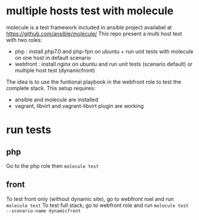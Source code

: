 # multiple hosts test with molecule

molecule is a test framework included in ansible project availabel at https://github.com/ansible/molecule/
This repo present a multi host test with two roles:
- php : install php7.0 and php-fpn on ubuntu + run unit tests with molecule on one host in default scenario
- webfront : install nginx on ubuntu and run unit tests (scenario default) or multiple host test (dynamicfront)

The idea is to use the funtional playbook in the webfront role to test the complete stack.
This setup requires:
- ansible and molecule are installed
- vagrant, libvirt and vagrant-libvirt plugin are working

# run tests

## php
Go to the php role then `molecule test`

## front
To test front only (without dynamic site), go to webfront roel and run `molecule test`
To test full stack, go to webfront role and run `molecule test --scenario-name dynamicfront`
